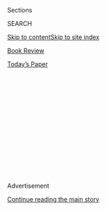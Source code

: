 <div id="app">

<div>

<div>

<div>

<div class="NYTAppHideMasthead css-1q2w90k e1suatyy0">

<div class="section css-ui9rw0 e1suatyy2">

<div class="css-eph4ug er09x8g0">

<div class="css-6n7j50">

</div>

<span class="css-1dv1kvn">Sections</span>

<div class="css-10488qs">

<span class="css-1dv1kvn">SEARCH</span>

</div>

[Skip to content](#site-content)[Skip to site index](#site-index)

</div>

<div id="masthead-section-label" class="css-1wr3we4 eaxe0e00">

[Book
Review](https://www.nytimes3xbfgragh.onion/section/books/review)

</div>

<div class="css-10698na e1huz5gh0">

</div>

</div>

<div id="masthead-bar-one" class="section hasLinks css-15hmgas e1csuq9d3">

<div class="css-uqyvli e1csuq9d0">

</div>

<div class="css-1uqjmks e1csuq9d1">

</div>

<div class="css-9e9ivx">

[](https://myaccount.nytimes3xbfgragh.onion/auth/login?response_type=cookie&client_id=vi)

</div>

<div class="css-1bvtpon e1csuq9d2">

[Today’s
Paper](https://www.nytimes3xbfgragh.onion/section/todayspaper)

</div>

</div>

</div>

</div>

<div data-aria-hidden="false">

<div id="site-content" data-role="main">

<div>

<div class="css-1aor85t" style="opacity:0.000000001;z-index:-1;visibility:hidden">

<div class="css-1hqnpie">

<div class="css-epjblv">

<span class="css-17xtcya">[Book
Review](/section/books/review)</span><span class="css-x15j1o">|</span><span class="css-fwqvlz">Stashed
in the Marsh, Left in the Road: Victims Pile Up in Four New Crime
Novels</span>

</div>

<div class="css-k008qs">

<div class="css-1iwv8en">

<span class="css-18z7m18"></span>

<div>

</div>

</div>

<span class="css-1n6z4y">https://nyti.ms/346KdGp</span>

<div class="css-1705lsu">

<div class="css-4xjgmj">

<div class="css-4skfbu" data-role="toolbar" data-aria-label="Social Media Share buttons, Save button, and Comments Panel with current comment count" data-testid="share-tools">

  - 
  - 
  - 
  - 
    
    <div class="css-6n7j50">
    
    </div>

  - 

</div>

</div>

</div>

</div>

</div>

</div>

<div id="NYT_TOP_BANNER_REGION" class="css-13pd83m">

</div>

<div id="top-wrapper" class="css-1sy8kpn">

<div id="top-slug" class="css-l9onyx">

Advertisement

</div>

[Continue reading the main
story](#after-top)

<div class="ad top-wrapper" style="text-align:center;height:100%;display:block;min-height:250px">

<div id="top" class="place-ad" data-position="top" data-size-key="top">

</div>

</div>

<div id="after-top">

</div>

</div>

<div id="sponsor-wrapper" class="css-1hyfx7x">

<div id="sponsor-slug" class="css-19vbshk">

Supported by

</div>

[Continue reading the main
story](#after-sponsor)

<div id="sponsor" class="ad sponsor-wrapper" style="text-align:center;height:100%;display:block">

</div>

<div id="after-sponsor">

</div>

</div>

[Crime](/column/crime "Crime")

<div class="css-1vkm6nb ehdk2mb0">

# Stashed in the Marsh, Left in the Road: Victims Pile Up in Four New Crime Novels

</div>

<div class="css-79elbk" data-testid="photoviewer-wrapper">

<div class="css-z3e15g" data-testid="photoviewer-wrapper-hidden">

</div>

<div class="css-1a48zt4 ehw59r15" data-testid="photoviewer-children">

![<span class="css-cnj6d5 e1z0qqy90" itemprop="copyrightHolder"><span class="css-1ly73wi e1tej78p0">Credit...</span><span><span>Pablo
Amargo</span></span></span>](https://static01.graylady3jvrrxbe.onion/images/2020/04/05/books/review/05Crime/05Crime-articleLarge.jpg?quality=75&auto=webp&disable=upscale)

</div>

</div>

<div class="css-xt80pu e12qa4dv0">

<div class="css-18e8msd">

<div class="css-vp77d3 epjyd6m0">

<div class="css-1baulvz">

By <span class="css-1baulvz last-byline" itemprop="name">Marilyn
Stasio</span>

</div>

</div>

  - April 3,
    2020

  - 
    
    <div class="css-4xjgmj">
    
    <div class="css-d8bdto" data-role="toolbar" data-aria-label="Social Media Share buttons, Save button, and Comments Panel with current comment count" data-testid="share-tools">
    
      - 
      - 
      - 
      - 
        
        <div class="css-6n7j50">
        
        </div>
    
      - 
    
    </div>
    
    </div>

</div>

</div>

<div class="section meteredContent css-1r7ky0e" name="articleBody" itemprop="articleBody">

<div class="css-1fanzo5 StoryBodyCompanionColumn">

<div class="css-53u6y8">

The voices of the dead tell the unhappy story of **PLEASE SEE US
(Gallery, 341 pp., $26.99),** Caitlin Mullen’s spellbinding debut novel
about a series of murders in Atlantic City. When the narrative opens,
there are two dead women sprawled in the marsh behind the Sunset Motel.
By the end of the story, there will be seven of these Jane Does, all
victims of a killer who targets prostitutes, the most disposable of
women.

Then an older man consults a psychic named Clara, hoping she might lead
him to his 18-year-old niece, Julie Zale, who has been missing for
months. “I didn’t need to be a psychic to know that something bad had
happened to Julie Zale,” says Clara. “I had witnessed what happens to
girls who run away and wash up here, like debris dragged in by the
tide.” Mullen pays these women (who are beginning to pile up behind
the motel) the courtesy of rich histories and sympathetic understanding
of how they met their sad fates.

Janes No. 1 and No. 2 are Jersey girls. They both had jobs on the
boardwalk when they were young and drunk on Springsteen songs, and they
both felt betrayed by the city that had promised them “grand destinies.”
Jane No. 3 is a married woman suffering from postpartum depression who
bolted from her husband and their baby girl. Jane No. 4 is Julie Zale, a
prostitute’s daughter who had recently taken up her mother’s profession.

Even as the murders multiply, “the city won’t treat the cases as the
work of one person,” Mullen cynically observes. “Pressure from the
politicians, from the casinos; the words *serial killer* will scare off
whatever tourists are left.”

</div>

</div>

<div class="css-1fanzo5 StoryBodyCompanionColumn">

<div class="css-53u6y8">

The pity of it is that, by refusing to link the cases, the city
heartlessly deprives the victims of the only comfort and dignity left to
them — their kinship as women. “Having lain there, sisterly, so close,
for so long, the women bristle at the absurdity.”

♦

It’s such a cheat to throw suspicion on the clearly blameless
protagonist of your story, yet writers do it all the time. Even a pro
like Julia Spencer-Fleming, whose mysteries featuring Clare Fergusson
and Russ Van Alstyne are such a pleasure, resorts to that narrative
device. In **HID FROM OUR EYES (Minotaur, 339 pp., $27.99),** Van
Alstyne, now the police chief of the rugged Adirondacks town of Millers
Kill, came under suspicion in 1972, when a dead woman in a white lace
minidress turned up in the middle of Route 137. Now, another victim —
“pretty, young, all dressed up, with no shoes or pantyhose” — brings
back this lawman’s memories of what it’s like to be innocent but unable
to prove it.

Because Millers Kill is a small town, the mystery unfolds like a classic
country whodunit, complete with lurid back stories for all the righteous
grown-ups. And because Van Alstyne is married to an Episcopal priest who
is expecting their first child, the human elements cushion the scenes of
violence. Tough, but kind of sweet, if you know what I mean.

♦

Once you’ve seen a strand of trees choked by the relentless kudzu vines
that grow wild in the South, you can imagine what it must feel like to
be strangled by a python. In **BLACKWOOD (Little, Brown, 293 pp.,
$27),** Michael Farris Smith uses the rampant growth of kudzu as a
metaphor for the generational secrets and sins that in 1975 are
suffocating the Mississippi hill of Red Bluff. But when a stranger who
has driven into Red Bluff in a decrepit Cadillac with a woman and a boy
(and minus the baby in a diaper they abandoned at a charity donation
center) peers under a canopy of kudzu, he sees safety.

Red Bluff also offers shelter to Colburn Evans, an “industrial sculptor”
who works with found objects, attracted by the free storefront space
given to artists for studios. Once Colburn connects with Celia, who owns
the local bar, and the family of vagrants gets the town all riled up,
the stage is set for a Southern Gothic tale that is filled with pain and
passion and something darker, something evil that leads Colburn down
into a hidden cave and face to face with his own worst nightmare.

</div>

</div>

<div class="css-1fanzo5 StoryBodyCompanionColumn">

<div class="css-53u6y8">

♦

What kind of person would kill someone and then steal his cat? Someone
like the coldblooded murderer in Peter Swanson’s devious whodunit,
**EIGHT PERFECT MURDERS (Morrow/HarperCollins, 270 pp., $26.99),**
that’s who. The chatty storyteller of Swanson’s twisty mystery is
Malcolm Kershaw, the proprietor of Old Devils Bookstore on Boston’s
Beacon Hill. A trustworthy narrator on all genre matters, Mal once
compiled a list of eight perfect literary murders and posted it on the
store’s blog, paying tribute to classics like Patricia Highsmith’s
“Strangers on a Train” and James M. Cain’s “Double Indemnity,” but it
seems to have inspired a killer to replicate these fictional murders in
real life. Although Swanson doesn’t stint on the homicidal details
(“There was a splintery crack as he staggered back, blood falling in a
sheet down over his chin”), I’d go along with the reader who took
exception to Mal’s list: “Anyone who writes a list of perfect murders
that doesn’t have at least one John Dickson Carr on it obviously knows
nothing about anything.”

</div>

</div>

</div>

<div>

</div>

<div>

</div>

<div>

</div>

<div>

<div id="bottom-wrapper" class="css-1ede5it">

<div id="bottom-slug" class="css-l9onyx">

Advertisement

</div>

[Continue reading the main
story](#after-bottom)

<div id="bottom" class="ad bottom-wrapper" style="text-align:center;height:100%;display:block;min-height:90px">

</div>

<div id="after-bottom">

</div>

</div>

</div>

</div>

</div>

## Site Index

<div>

</div>

## Site Information Navigation

  - [© <span>2020</span> <span>The New York Times
    Company</span>](https://help.nytimes3xbfgragh.onion/hc/en-us/articles/115014792127-Copyright-notice)

<!-- end list -->

  - [NYTCo](https://www.nytco.com/)
  - [Contact
    Us](https://help.nytimes3xbfgragh.onion/hc/en-us/articles/115015385887-Contact-Us)
  - [Work with us](https://www.nytco.com/careers/)
  - [Advertise](https://nytmediakit.com/)
  - [T Brand Studio](http://www.tbrandstudio.com/)
  - [Your Ad
    Choices](https://www.nytimes3xbfgragh.onion/privacy/cookie-policy#how-do-i-manage-trackers)
  - [Privacy](https://www.nytimes3xbfgragh.onion/privacy)
  - [Terms of
    Service](https://help.nytimes3xbfgragh.onion/hc/en-us/articles/115014893428-Terms-of-service)
  - [Terms of
    Sale](https://help.nytimes3xbfgragh.onion/hc/en-us/articles/115014893968-Terms-of-sale)
  - [Site
    Map](https://spiderbites.nytimes3xbfgragh.onion)
  - [Help](https://help.nytimes3xbfgragh.onion/hc/en-us)
  - [Subscriptions](https://www.nytimes3xbfgragh.onion/subscription?campaignId=37WXW)

</div>

</div>

</div>

</div>
